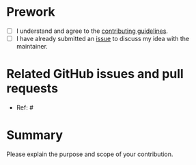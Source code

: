 # Prework

* [ ] I understand and agree to the [contributing guidelines](https://github.com/worldbank/pipr/blob/main/CONTRIBUTING.md).
* [ ] I have already submitted an [issue](https://github.com/worldbank/pipr/issues) to discuss my idea with the maintainer.

# Related GitHub issues and pull requests

* Ref: #

# Summary

Please explain the purpose and scope of your contribution.
